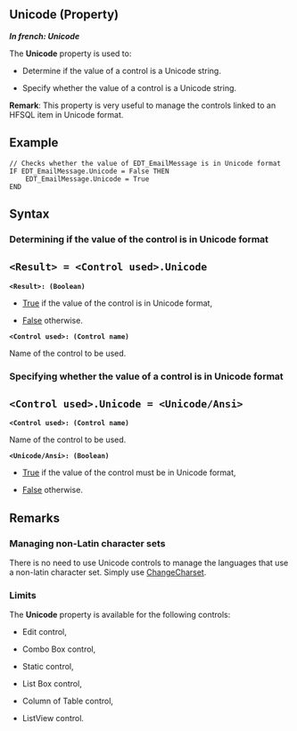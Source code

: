 


## Unicode (Property)

***In french: Unicode***
	



<a name="XUse"></a>
<a name="Use"></a>
<a name="description"></a>
The **Unicode** property is used to:

- Determine if the value of a control is a Unicode string.

- Specify whether the value of a control is a Unicode string.




**Remark**: This property is very useful to manage the controls linked to an HFSQL item in Unicode format.

<a name="Example1"></a>
<a name="sample_code"></a>

## Example


```wl
// Checks whether the value of EDT_EmailMessage is in Unicode format
IF EDT_EmailMessage.Unicode = False THEN
	EDT_EmailMessage.Unicode = True
END
```

<a name="XSYNTAX"></a>
<a name="SYNTAX1"></a>

## Syntax

### Determining if the value of the control is in Unicode format

`<Result> = <Control used>.Unicode`
---

**`<Result>: (Boolean)`**



- <u><u><u><u>True</u></u></u></u> if the value of the control is in Unicode format, 

- <u><u><u><u>False</u></u></u></u> otherwise.




**`<Control used>: (Control name)`**

Name of the control to be used.  


<a name="SYNTAX2"></a>

### Specifying whether the value of a control is in Unicode format

`<Control used>.Unicode = <Unicode/Ansi>`
---

**`<Control used>: (Control name)`**

Name of the control to be used.

**`<Unicode/Ansi>: (Boolean)`**



- <u><u><u><u>True</u></u></u></u> if the value of the control must be in Unicode format, 

- <u><u><u><u>False</u></u></u></u> otherwise.  






<a name="NOTE0"></a>
<a name="NOTE0_1"></a>

## Remarks


### Managing non-Latin character sets
<a name="managing_nonlatin_character_sets_ELTPARAGRAPHE000060"></a>

There is no need to use Unicode controls to manage the languages that use a non-latin character set. Simply use [ChangeCharset](../WDLang1/3054001.md).
<a name="NOTE0_2"></a>


### Limits
<a name="limits_ELTPARAGRAPHE000070"></a>

The **Unicode** property is available for the following controls:

- Edit control, 

- Combo Box control,

- Static control,

- List Box control,

- Column of Table control, 

- ListView control.





